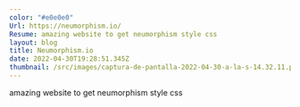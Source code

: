 ```yaml
---
color: "#e0e0e0"
Url: https://neumorphism.io/
Resume: amazing website to get neumorphism style css
layout: blog
title: Neumorphism.io
date: 2022-04-30T19:28:51.345Z
thumbnail: /src/images/captura-de-pantalla-2022-04-30-a-la-s-14.32.11.png
---
```

amazing website to get neumorphism style css